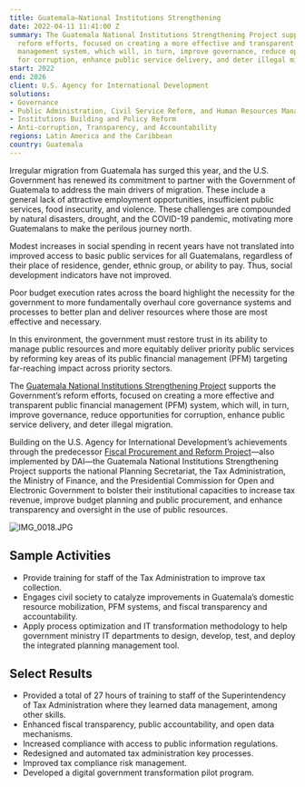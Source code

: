 ```yaml
---
title: Guatemala—National Institutions Strengthening
date: 2022-04-11 11:41:00 Z
summary: The Guatemala National Institutions Strengthening Project supports the Government's
  reform efforts, focused on creating a more effective and transparent public financial
  management system, which will, in turn, improve governance, reduce opportunities
  for corruption, enhance public service delivery, and deter illegal migration.
start: 2022
end: 2026
client: U.S. Agency for International Development
solutions:
- Governance
- Public Administration, Civil Service Reform, and Human Resources Management
- Institutions Building and Policy Reform
- Anti-corruption, Transparency, and Accountability
regions: Latin America and the Caribbean
country: Guatemala
---
```


Irregular migration from Guatemala has surged this year, and the U.S. Government has renewed its commitment to partner with the Government of Guatemala to address the main drivers of migration. These include a general lack of attractive employment opportunities, insufficient public services, food insecurity, and violence. These challenges are compounded by natural disasters, drought, and the COVID-19 pandemic, motivating more Guatemalans to make the perilous journey north. 

Modest increases in social spending in recent years have not translated into improved access to basic public services for all Guatemalans, regardless of their place of residence, gender, ethnic group, or ability to pay. Thus, social development indicators have not improved. 

Poor budget execution rates across the board highlight the necessity for the government to more fundamentally overhaul core governance systems and processes to better plan and deliver resources where those are most effective and necessary.  

In this environment, the government must restore trust in its ability to manage public resources and more equitably deliver priority public services by reforming key areas of its public financial management (PFM) targeting far-reaching impact across priority sectors. 

The [Guatemala National Institutions Strengthening Project](https://www.usaid.gov/guatemala/programs/national-institutions-strengthening-project) supports the Government’s reform efforts, focused on creating a more effective and transparent public financial management (PFM) system, which will, in turn, improve governance, reduce opportunities for corruption, enhance public service delivery, and deter illegal migration.
 
Building on the U.S. Agency for International Development’s achievements through the predecessor [Fiscal Procurement and Reform Project](https://www.dai.com/our-work/projects/guatemala-fiscal-and-procurement-reform-project-fprp)—also implemented by DAI—the Guatemala National Institutions Strengthening Project supports the national Planning Secretariat, the Tax Administration, the Ministry of Finance, and the Presidential Commission for Open and Electronic Government to bolster their institutional capacities to increase tax revenue, improve budget planning and public procurement, and enhance transparency and oversight in the use of public resources. 

![IMG_0018.JPG](/uploads/IMG_0018.JPG)

## Sample Activities

* Provide training for staff of the Tax Administration to improve tax collection.
* Engages civil society to catalyze improvements in Guatemala’s domestic resource mobilization, PFM systems, and fiscal transparency and accountability.
* Apply process optimization and IT transformation methodology to help government ministry IT departments to design, develop, test, and deploy the integrated planning management tool.

## Select Results

* Provided a total of 27 hours of training to staff of the Superintendency of Tax Administration where they learned data management, among other skills.
* Enhanced fiscal transparency, public accountability, and open data mechanisms.
* Increased compliance with access to public information regulations.
* Redesigned and automated tax administration key processes.
* Improved tax compliance risk management.
* Developed a digital government transformation pilot program.
